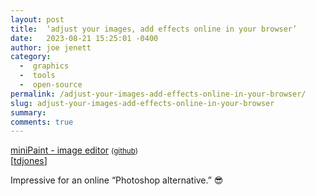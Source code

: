 ```yaml
---
layout: post
title:  ‘adjust your images, add effects online in your browser’
date:   2023-08-21 15:25:01 -0400
author: joe jenett
category:
  -  graphics
  -  tools
  -  open-source
permalink: /adjust-your-images-add-effects-online-in-your-browser/
slug: adjust-your-images-add-effects-online-in-your-browser
summary: 
comments: true
---
```

<p>
<a title="miniPaint - image editor" href="https://viliusle.github.io/miniPaint/">miniPaint - image editor</a> <small>(<a href="https://github.com/viliusle/miniPaint">github</a>)</small><br>[<a href="https://pinboard.in/u:tdjones">tdjones</a>]
</p>
<p>
Impressive for an online “Photoshop alternative.” 😎
</p>
<a href="https://brid.gy/publish/mastodon"></a>